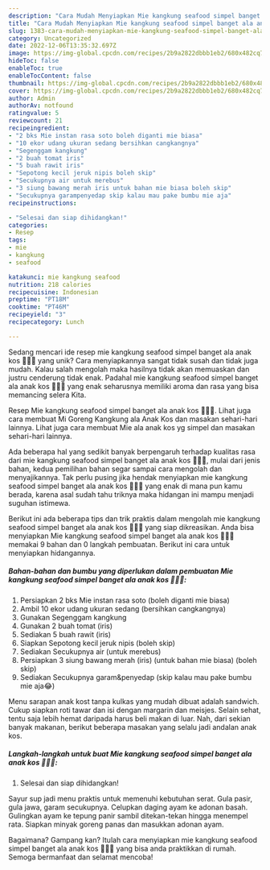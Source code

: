 ```yaml
---
description: "Cara Mudah Menyiapkan Mie kangkung seafood simpel banget ala anak kos 🥘🍜😆 yang Lezat Sekali"
title: "Cara Mudah Menyiapkan Mie kangkung seafood simpel banget ala anak kos 🥘🍜😆 yang Lezat Sekali"
slug: 1383-cara-mudah-menyiapkan-mie-kangkung-seafood-simpel-banget-ala-anak-kos-yang-lezat-sekali
category: Uncategorized
date: 2022-12-06T13:35:32.697Z
image: https://img-global.cpcdn.com/recipes/2b9a2822dbbb1eb2/680x482cq70/mie-kangkung-seafood-simpel-banget-ala-anak-kos-foto-resep-utama.jpg
hideToc: false
enableToc: true
enableTocContent: false
thumbnail: https://img-global.cpcdn.com/recipes/2b9a2822dbbb1eb2/680x482cq70/mie-kangkung-seafood-simpel-banget-ala-anak-kos-foto-resep-utama.jpg
cover: https://img-global.cpcdn.com/recipes/2b9a2822dbbb1eb2/680x482cq70/mie-kangkung-seafood-simpel-banget-ala-anak-kos-foto-resep-utama.jpg
author: Admin
authorAv: notfound
ratingvalue: 5
reviewcount: 21
recipeingredient:
- "2 bks Mie instan rasa soto boleh diganti mie biasa"
- "10 ekor udang ukuran sedang bersihkan cangkangnya"
- "Segenggam kangkung"
- "2 buah tomat iris"
- "5 buah rawit iris"
- "Sepotong kecil jeruk nipis boleh skip"
- "Secukupnya air untuk merebus"
- "3 siung bawang merah iris untuk bahan mie biasa boleh skip"
- "Secukupnya garampenyedap skip kalau mau pake bumbu mie aja"
recipeinstructions:

- "Selesai dan siap dihidangkan!"
categories:
- Resep
tags:
- mie
- kangkung
- seafood

katakunci: mie kangkung seafood 
nutrition: 218 calories
recipecuisine: Indonesian
preptime: "PT18M"
cooktime: "PT46M"
recipeyield: "3"
recipecategory: Lunch

---
```





Sedang mencari ide resep mie kangkung seafood simpel banget ala anak kos 🥘🍜😆 yang unik? Cara menyiapkannya sangat tidak susah dan tidak juga mudah. Kalau salah mengolah maka hasilnya tidak akan memuaskan dan justru cenderung tidak enak. Padahal mie kangkung seafood simpel banget ala anak kos 🥘🍜😆 yang enak seharusnya memiliki aroma dan rasa yang bisa memancing selera Kita.





Resep Mie kangkung seafood simpel banget ala anak kos 🥘🍜😆. Lihat juga cara membuat Mi Goreng Kangkung ala Anak Kos dan masakan sehari-hari lainnya. Lihat juga cara membuat Mie ala anak kos yg simpel dan masakan sehari-hari lainnya.

Ada beberapa hal yang sedikit banyak berpengaruh terhadap kualitas rasa dari mie kangkung seafood simpel banget ala anak kos 🥘🍜😆, mulai dari jenis bahan, kedua pemilihan bahan segar sampai cara mengolah dan menyajikannya. Tak perlu pusing jika hendak menyiapkan mie kangkung seafood simpel banget ala anak kos 🥘🍜😆 yang enak di mana pun kamu berada, karena asal sudah tahu triknya maka hidangan ini mampu menjadi suguhan istimewa.






Berikut ini ada beberapa tips dan trik praktis dalam mengolah mie kangkung seafood simpel banget ala anak kos 🥘🍜😆 yang siap dikreasikan. Anda bisa menyiapkan Mie kangkung seafood simpel banget ala anak kos 🥘🍜😆 memakai 9 bahan dan 0 langkah pembuatan. Berikut ini cara untuk menyiapkan hidangannya.

<!--inarticleads1-->

##### Bahan-bahan dan bumbu yang diperlukan dalam pembuatan Mie kangkung seafood simpel banget ala anak kos 🥘🍜😆:

1. Persiapkan 2 bks Mie instan rasa soto (boleh diganti mie biasa)
1. Ambil 10 ekor udang ukuran sedang (bersihkan cangkangnya)
1. Gunakan Segenggam kangkung
1. Gunakan 2 buah tomat (iris)
1. Sediakan 5 buah rawit (iris)
1. Siapkan Sepotong kecil jeruk nipis (boleh skip)
1. Sediakan Secukupnya air (untuk merebus)
1. Persiapkan 3 siung bawang merah (iris) (untuk bahan mie biasa) (boleh skip)
1. Sediakan Secukupnya garam&amp;penyedap (skip kalau mau pake bumbu mie aja😂)


Menu sarapan anak kost tanpa kulkas yang mudah dibuat adalah sandwich. Cukup siapkan roti tawar dan isi dengan margarin dan meisjes. Selain sehat, tentu saja lebih hemat daripada harus beli makan di luar. Nah, dari sekian banyak makanan, berikut beberapa masakan yang selalu jadi andalan anak kos. 

<!--inarticleads2-->

##### Langkah-langkah untuk buat Mie kangkung seafood simpel banget ala anak kos 🥘🍜😆:


1. Selesai dan siap dihidangkan!

Sayur sup jadi menu praktis untuk memenuhi kebutuhan serat. Gula pasir, gula jawa, garam secukupnya. Celupkan daging ayam ke adonan basah. Gulingkan ayam ke tepung panir sambil ditekan-tekan hingga menempel rata. Siapkan minyak goreng panas dan masukkan adonan ayam. 

Bagaimana? Gampang kan? Itulah cara menyiapkan mie kangkung seafood simpel banget ala anak kos 🥘🍜😆 yang bisa anda praktikkan di rumah. Semoga bermanfaat dan selamat mencoba!
